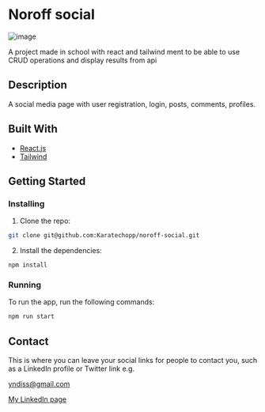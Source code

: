 # Noroff social

![image](https://i.imgur.com/gYjLL4v.jpg)

A project made in school with react and tailwind ment to be able to use CRUD operations and display results from api

## Description

A social media page with user registration, login, posts, comments, profiles.

## Built With

- [React.js](https://reactjs.org/)
- [Tailwind](https://tailwindcss.com)

## Getting Started

### Installing

1. Clone the repo:

```bash
git clone git@github.com:Karatechopp/noroff-social.git 
```

2. Install the dependencies:

```
npm install
```

### Running

To run the app, run the following commands:

```bash
npm run start
```

## Contact

This is where you can leave your social links for people to contact you, such as a LinkedIn profile or Twitter link e.g.

yndiss@gmail.com

[My LinkedIn page](https://www.linkedin.com/in/%C3%B8yvind-yndestad-204360195/)
